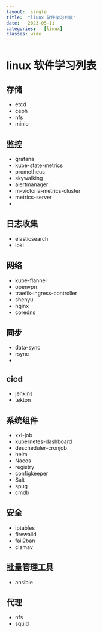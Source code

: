 ```yaml
---
layout:  single
title:  "liunx 软件学习列表"
date:   2023-05-11 
categories:   [linux]
classes: wide
---
```


# linux 软件学习列表

## 存储
- etcd
- ceph
- nfs
- minio
## 监控
- grafana
- kube-state-metrics
- prometheus
- skywalking
- alertmanager
- m-victoria-metrics-cluster
- metrics-server
- 
## 日志收集
- elasticsearch
- loki

## 网络
-  kube-flannel
-  openvpn
-  traefik-ingress-controller
-  shenyu
-  nginx
- coredns

## 同步
-  data-sync
-  rsync
-  

## cicd
- jenkins
- tekton

## 系统组件
- xxl-job
- kubernetes-dashboard
- descheduler-cronjob
- helm
- Nacos
- registry 
- configkeeper
- Salt 
- spug
- cmdb
## 安全
- iptables
- firewalld
- fail2ban
- clamav

## 批量管理工具
- ansible

## 代理
- nfs
- squid
